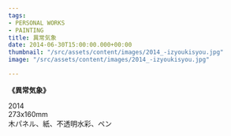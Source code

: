 ```yaml
---
tags:
- PERSONAL WORKS
- PAINTING
title: 異常気象
date: 2014-06-30T15:00:00.000+00:00
thumbnail: "/src/assets/content/images/2014_-izyoukisyou.jpg"
image: "/src/assets/content/images/2014_-izyoukisyou.jpg"

---
```

**《異常気象》**

2014  
273x160mm  
木パネル、紙、不透明水彩、ペン
